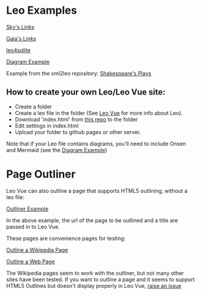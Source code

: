 # Leo Examples

[Sky's Links](https://kaleguy.github.io/leo-examples/skylinks)

[Gaia's Links](https://kaleguy.github.io/leo-examples/gaialinks)

[leo4sqlite](https://kaleguy.github.io/leo-examples/leo4sqlite)

[Diagram Example](https://kaleguy.github.io/leo-examples/explaining-postmodernism)


Example from the xml2leo repository:
[Shakespeare's Plays](https://kaleguy.github.io/leovue/examples/shakespeare/#/t/1)



## How to create your own Leo/Leo Vue site:

* Create a folder
* Create a leo file in the folder (See [Leo Vue](https://kaleguy.github.io/leovue/) for more info about Leo).
* Download 'index.html' from [this repo](https://github.com/kaleguy/leo-examples) to the folder
* Edit settings in index.html
* Upload your folder to github pages or other server.

Note that if your Leo file contains diagrams, you'll need to include Onsen and Mermaid (see the
 [Diagram Example](https://kaleguy.github.io/leo-examples/explaining-postmodernism))

# Page Outliner

Leo Vue can also outline a page that supports HTML5 outlining, without a leo file:

[Outliner Example](https://kaleguy.github.io/leo-examples/outliner/#/t/1/?outlineUrl=https%3A%2F%2Fen.wikipedia.org%2Fwiki%2FDinosaur&outlineTitle=Dinosaur)

In the above example, the url of the page to be outlined and a title are passed in to Leo Vue.

These pages are convenience pages for testing:

[Outline a Wikipedia Page](https://kaleguy.github.io/leo-examples/outliner/outline-page.html)

[Outline a Web Page](https://kaleguy.github.io/leo-examples/outliner/outline-wikipedia.html)

The Wikipedia pages seem to work with the outliner, but not many other sites have been tested.
If you want to outline a page and it seems to support HTML5 Outlines but doesn't display
properly in Leo Vue, [raise an issue](https://github.com/kaleguy/leo-examples/issues)